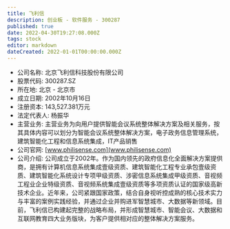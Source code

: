 ```yaml
---
title: 飞利信
description: 创业板 - 软件服务 - 300287
published: true
date: 2022-04-30T19:27:08.000Z
tags: stock
editor: markdown
dateCreated: 2022-01-01T00:00:00.000Z
---
```


- 公司名称: 北京飞利信科技股份有限公司
- 股票代码: 300287.SZ
- 所在地: 北京 - 北京市
- 成立日期: 2002年10月16日
- 注册资本: 143,527.381万元
- 法定代表人: 杨振华
- 主营业务: 主营业务为向用户提供智能会议系统整体解决方案及相关服务，按其具体内容可以划分为智能会议系统整体解决方案，电子政务信息管理系统，建筑智能化工程和信息系统集成，IT产品销售
- 公司官网: [www.philisense.com](www.philisense.com)
- 公司介绍: 公司成立于2002年。作为国内领先的政府信息化全面解决方案提供商，是拥有计算机信息系统集成壹级资质、建筑智能化工程专业承包壹级资质、建筑智能化系统设计专项甲级资质、涉密信息系统集成甲级资质、音视频工程业企业特级资质、音视频系统集成壹级资质等多项资质认证的国家级高新技术企业。近年来，公司紧跟国家政策，结合自身视听控成熟的核心技术实力与丰富的案例实践经验，并通过企业并购进军智慧城市、大数据等新领域。目前，飞利信已构建起完整的战略布局，并形成智慧城市、智能会议、大数据和互联网教育四大业务版块，为客户提供相对应的整体解决方案服务。


